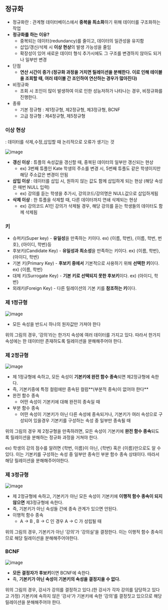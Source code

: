 ## 정규화

- 정규화란 : 관계형 데이터베이스에서 **중복을 최소화**하기 위해 데이터를 구조화하는 작업
- **정규화를 하는 이유?**
    - 중복되는 데이터(redundancy)를 줄이고, 데이터의 일관성을 유지함
    - 삽입/갱신/삭제 시 **이상 현상**의 발생 가능성을 줄임
    - 확장성이 있어 새로운 데이터 형식 추가시에도 그 구조를 변경하지 않아도 되거나 일부만 변경
- 단점
    - **연산 시간이 증가 (정규화 과정을 거치면 릴레이션을 분해한다. 이로 인해 테이블을 조회할 때, 여러 테이블 간 조인하여 연산하는 경우가 많아진다)**
- 비정규화
    - 조회 시 조인이 많이 발생하여 이로 인한 성능저하가 나타나는 경우, 비정규화를 진행한다.
- 종류
    - 기본 정규형 : 제1정규형, 제2정규형, 제3정규형, BCNF
    - 고급 정규형 : 제4정규형, 제5정규형

### 이상 현상

: 데이터를 삭제,수정,삽입할 때 논리적으로 오류가 생기는 것

![image](https://user-images.githubusercontent.com/77563814/169877443-35470094-f96f-4164-b1fe-eee293f99516.png)
- **갱신 이상** : 튜플의 속성값을 갱신할 때, 중복된 데이터의 일부만 갱신되는 현상
    - ex) 3번째 튜플인 Kate 학생의 주소를 변경 시, 5번째 튜플도 같은 학생이지만 해당 주소값은 변경이 안됨
- **삽입 이상** : 데이터를 삽입 시, 원하지 않는 값도 함께 삽입하게 되는 현상 (해당 속성은 매번 NULL 입력)
    - ex) 강의를 듣는 학생을 추가시, 강의코드/강의명은 NULL값으로 삽입하게됨
- **삭제 이상** : 한 튜플을 삭제할 때, 다른 데이터까지 연쇄 삭제되는 현상
    - ex) 강의코드 A1인 강의가 삭제될 경우, 해당 강의를 듣는 학생들의 데이터도 함께 삭제됨

### 키

- 슈퍼키(Super key) - **유일성**을 만족하는 키이다. ex) {이름, 학번}, {이름, 학번, 번호}, {아이디, 학번}등
- 후보키(Candidate Key) - **유일성과 최소성**을 만족하는 키이다. ex) {이름, 학번}, {아이디, 학번}
- 기본 키(Primary Key) - **후보키 중에서** 기본적으로 사용하기 위해 **선택한 키**이다. ex) {이름, 학번}
- 대체 키(Surrogate Key) - **기본 키로 선택되지 못한 후보키**이다. ex) {아이디, 학번}
- 외래키(Foreign Key) - 다른 릴레이션의 기본 키를 **참조하는 키**이다.

### 제 1정규형


![image](https://user-images.githubusercontent.com/77563814/169877544-83a6a47c-25bc-4b06-855d-eb734867d169.png)

- 모든 속성을 반드시 하나의 원자값만 가져야 한다

위의 그림의 경우, ‘강의’라는 한가지 속성에 여러 데이터를 가지고 있다. 따라서 한가지 속성에는 한 데이터만 존재하도록 릴레이션을 분해해주어야 한다.

### 제 2정규형

![image](https://user-images.githubusercontent.com/77563814/169877573-764850fa-0e14-4ee9-b1d3-098f901ea5a2.png)


- 제 1정규형에 속하고, 모든 속성이 **기본키에 완전 함수 종속**되면 제2정규형에 속한다.
- 즉, 기본키중에 특정 컬럼에만 종속된 컬럼**(부분적 종속)이 없어야 한다**
- 완전 함수 종속
    - 어떤 속성이 기본키에 대해 완전히 종속일 때
- 부분 함수 종속
    - 어떤 속성이 기본키가 아닌 다른 속성에 종속되거나, 기본키가 여러 속성으로 구성되어 있을경우 기본키를 구성하는 속성 중 일부만 종속될 때

위의 그림의 경우 제 2정규형을 만족하려면, 모든 속성이 기본키에 **완전 함수 종속**되도록 릴레이션을 분해하는 정규화 과정을 거쳐야 한다.

ex) 학생의 강의 점수를 알려면 {학번, 이름}이 아닌, {학번} 혹은 {이름}만으로도 알 수 있다. 이는 기본키를 구성하는 속성 중 일부만 종속인 부분 함수 종속 상태이다. 따라서 해당 릴레이션을 분해해주어야한다.

### 제 3정규형

![image](https://user-images.githubusercontent.com/77563814/169877634-45a780ae-cd40-4b64-9e80-3bb42c892c41.png)


- 제 2정규형에 속하고, 기본키가 아닌 모든 속성이 기본키에 **이행적 함수 종속이 되지 않으면** 제3정규형에 속한다.
- 즉, 기본키가 아닌 속성들 간에 종속 관계가 있으면 안된다.
- 이행적 함수 종속
    - A → B , B → C 인 경우 A → C 가 성립될 때

위의 그림의 경우, 기본키가 아닌 ‘강의’가 ‘강의실’을 결정한다. 이는 이행적 함수 종속이므로 해당 릴레이션을 분해해주어야한다.

### BCNF

![image](https://user-images.githubusercontent.com/77563814/169877675-ba39c2df-8d4e-422e-af41-df6385e9b07f.png)

- **모든 결정자가 후보키**이면 BCNF에 속한다.
- 즉, ****기본키가 아닌 속성이 기본키의 속성을 결정지을 수 없다.****

위의 그림의 경우, 강사가 강의를 결정하고 있다.(한 강사가 각자 강의를 담당하고 있다고 가정) 기본키에 속하지 않은 ‘강사’가 기본키에 속한 ‘강의’를 결정짓고 있으므로 해당 릴레이션을 분해해주어야 한다.
